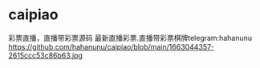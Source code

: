 # caipiao
彩票直播，直播带彩票源码 最新直播彩票.直播带彩票棋牌telegram:hahanunu
https://github.com/hahanunu/caipiao/blob/main/1663044357-2615ccc53c86b63.jpg
